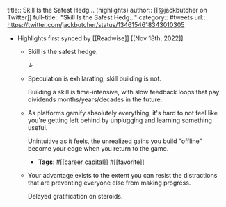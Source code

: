 title:: Skill Is the Safest Hedg... (highlights)
author:: [[@jackbutcher on Twitter]]
full-title:: "Skill Is the Safest Hedg..."
category:: #tweets
url:: https://twitter.com/jackbutcher/status/1346154618343010305

- Highlights first synced by [[Readwise]] [[Nov 18th, 2022]]
	- Skill is the safest hedge.
	  
	  ↓
	- Speculation is exhilarating, skill building is not. 
	  
	  Building a skill is time-intensive, with slow feedback loops that pay dividends months/years/decades in the future.
	- As platforms gamify absolutely everything, it's hard to not feel like you're getting left behind by unplugging and learning something useful.
	  
	  Unintuitive as it feels, the unrealized gains you build "offline" become your edge when you return to the game.
		- **Tags**: #[[career capital]] #[[favorite]]
	- Your advantage exists to the extent you can resist the distractions that are preventing everyone else from making progress.
	  
	  Delayed gratification on steroids.